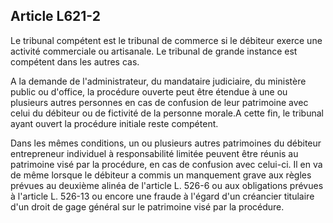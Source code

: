 Article L621-2
----
Le tribunal compétent est le tribunal de commerce si le débiteur exerce une
activité commerciale ou artisanale. Le tribunal de grande instance est compétent
dans les autres cas.

A la demande de l'administrateur, du mandataire judiciaire, du ministère public
ou d'office, la procédure ouverte peut être étendue à une ou plusieurs autres
personnes en cas de confusion de leur patrimoine avec celui du débiteur ou de
fictivité de la personne morale.A cette fin, le tribunal ayant ouvert la
procédure initiale reste compétent.

Dans les mêmes conditions, un ou plusieurs autres patrimoines du débiteur
entrepreneur individuel à responsabilité limitée peuvent être réunis au
patrimoine visé par la procédure, en cas de confusion avec celui-ci. Il en va de
même lorsque le débiteur a commis un manquement grave aux règles prévues au
deuxième alinéa de l'article L. 526-6 ou aux obligations prévues à l'article L.
526-13 ou encore une fraude à l'égard d'un créancier titulaire d'un droit de
gage général sur le patrimoine visé par la procédure.
